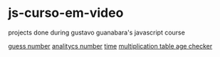 # js-curso-em-video
 projects done during gustavo guanabara's javascript course

<a href="https://gabriellnascimento.github.io/js-curso-em-video/adivinha/">guess number</a>
<a href="https://gabriellnascimento.github.io/js-curso-em-video/Analisador-num/">analitycs number</a>
<a href="https://gabriellnascimento.github.io/js-curso-em-video/Horario/">time</a>
<a href="https://gabriellnascimento.github.io/js-curso-em-video/Tabuada/">multiplication table
</a>
<a href="https://gabriellnascimento.github.io/js-curso-em-video/verificador-idade/">age checker
</a>


